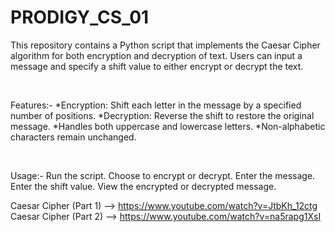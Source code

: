 # PRODIGY_CS_01

This repository contains a Python script that implements the Caesar Cipher algorithm for both encryption and decryption of text. Users can input a message and specify a shift value to either encrypt or decrypt the text.

<br>

Features:-
*Encryption: Shift each letter in the message by a specified number of positions.
*Decryption: Reverse the shift to restore the original message.
*Handles both uppercase and lowercase letters.
*Non-alphabetic characters remain unchanged.

<br>

Usage:-
Run the script.
Choose to encrypt or decrypt.
Enter the message.
Enter the shift value.
View the encrypted or decrypted message.



Caesar Cipher (Part 1) --> https://www.youtube.com/watch?v=JtbKh_12ctg 
<br>
Caesar Cipher (Part 2) --> https://www.youtube.com/watch?v=na5rapg1XsI
